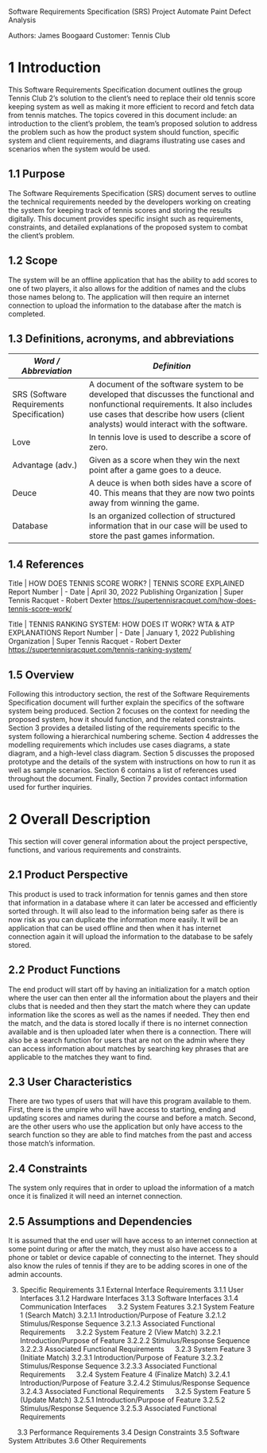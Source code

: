 Software Requirements Specification (SRS) Project 
Automate Paint Defect Analysis 
 
Authors: James Boogaard
Customer: Tennis Club 
 
# 1 Introduction 

This Software Requirements Specification document outlines the group Tennis Club 2’s solution to the client’s need to replace their old tennis score keeping system as well as making it more efficient to record and fetch data from tennis matches. The topics covered in this document include: an 
introduction to the client’s problem, the team’s proposed solution to address the problem such as how the product system should function, specific system and client requirements, and diagrams illustrating use cases and scenarios when the system would be used. 

## 1.1 Purpose 

The Software Requirements Specification (SRS) document serves to outline the technical requirements needed by the developers working on creating the system for keeping track of tennis scores and storing the results digitally. This document provides specific insight such as requirements, constraints, and detailed explanations of the proposed system to combat the client’s problem. 

## 1.2 Scope 

The system will be an offline application that has the ability to add scores to one of two players, it also allows for the addition of names and the clubs those names belong to. The application will then require an internet connection to upload the information to the database after the match is completed. 

## 1.3 Definitions, acronyms, and abbreviations 

| *Word / Abbreviation*              | *Definition*
|---------------|------------------------
| SRS (Software Requirements Specification) | A document of the software system to be developed that discusses the functional and nonfunctional requirements. It also includes use cases that describe how users (client analysts) would interact with the software. 
| Love | In tennis love is used to describe a score of zero. 
| Advantage (adv.) | Given as a score when they win the next point after a game goes to a deuce.
| Deuce | A deuce is when both sides have a score of 40. This means that they are now two points away from winning the game. 
| Database | Is an organized collection of structured information that in our case will be used to store the past games information.

## 1.4 References
Title | HOW DOES TENNIS SCORE WORK? | TENNIS SCORE EXPLAINED
Report Number | -
Date | April 30, 2022
Publishing Organization | Super Tennis Racquet - Robert Dexter
https://supertennisracquet.com/how-does-tennis-score-work/

Title | TENNIS RANKING SYSTEM: HOW DOES IT WORK? WTA & ATP EXPLANATIONS
Report Number | -
Date | January 1, 2022
Publishing Organization | Super Tennis Racquet - Robert Dexter
https://supertennisracquet.com/tennis-ranking-system/

## 1.5   Overview

Following this introductory section, the rest of the Software Requirements Specification document will further explain the specifics of the software system being produced. Section 2 focuses on the context for needing the proposed system, how it should function, and the related constraints. Section 3 provides a detailed listing of the requirements specific to the system following a hierarchical numbering scheme. Section 4 addresses the modelling requirements which includes use cases diagrams, a state diagram, and a high-level class diagram. Section 5 discusses the proposed prototype and the details of the system with instructions on how to run it as well as sample scenarios. Section 6 contains a list of references used throughout the document. Finally, Section 7 provides contact information used for further inquiries. 

# 2 Overall Description 

This section will cover general information about the project perspective, functions, and various requirements and constraints.
 
## 2.1 Product Perspective 

This product is used to track information for tennis games and then store that information in a database where it can later be accessed and efficiently sorted through. It will also lead to the information being safer as there is now risk as you can duplicate the information more easily. It will be an application that can be used offline and then when it has internet connection again it will upload the information to the database to be safely stored. 

## 2.2 Product Functions 

The end product will start off by having an initialization for a match option where the user can then enter all the information about the players and their clubs that is needed and then they start the match where they can update information like the scores as well as the names if needed. They then end the match, and the data is stored locally if there is no internet connection available and is then 
uploaded later when there is a connection. There will also be a search function for users that are not on the admin where they can access information about matches by searching key phrases that are applicable to the matches they want to find. 

## 2.3 User Characteristics 

There are two types of users that will have this program available to them. First, there is the umpire who will have access to starting, ending and updating scores and names during the course and before a match. Second, are the other users who use the application but only have access to the search function so they are able to find matches from the past and access those match’s information. 

## 2.4 Constraints 

The system only requires that in order to upload the information of a match once it is finalized it will need an internet connection.  

## 2.5 Assumptions and Dependencies 

It is assumed that the end user will have access to an internet connection at some point during or after the match, they must also have access to a phone or tablet or device capable of connecting to the internet. They should also know the rules of tennis if they are to be adding scores in one of the admin accounts. 
 
 

3. Specific Requirements
3.1 External Interface Requirements
3.1.1 User Interfaces
3.1.2 Hardware Interfaces
3.1.3 Software Interfaces
3.1.4 Communication Interfaces
 
3.2 System Features
3.2.1 System Feature 1 (Search Match)
3.2.1.1 Introduction/Purpose of Feature
3.2.1.2 Stimulus/Response Sequence
3.2.1.3 Associated Functional Requirements
 
3.2.2 System Feature 2 (View Match)
3.2.2.1 Introduction/Purpose of Feature
3.2.2.2 Stimulus/Response Sequence
3.2.2.3 Associated Functional Requirements
 
3.2.3 System Feature 3 (Initiate Match)
3.2.3.1 Introduction/Purpose of Feature
3.2.3.2 Stimulus/Response Sequence
3.2.3.3 Associated Functional Requirements
 
3.2.4 System Feature 4 (Finalize Match)
3.2.4.1 Introduction/Purpose of Feature
3.2.4.2 Stimulus/Response Sequence
3.2.4.3 Associated Functional Requirements
 
3.2.5 System Feature 5 (Update Match)
3.2.5.1 Introduction/Purpose of Feature
3.2.5.2 Stimulus/Response Sequence
3.2.5.3 Associated Functional Requirements

 
3.3 Performance Requirements
3.4 Design Constraints
3.5 Software System Attributes
3.6 Other Requirements
